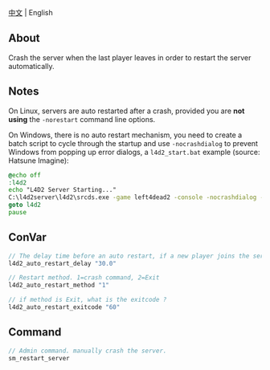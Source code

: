 [中文](./README.md) | English

## About
Crash the server when the last player leaves in order to restart the server automatically.

## Notes
On Linux, servers are auto restarted after a crash, provided you are **not using** the `-norestart` command line options.

On Windows, there is no auto restart mechanism, you need to create a batch script to cycle through the startup and use `-nocrashdialog` to prevent Windows from popping up error dialogs, a `l4d2_start.bat` example (source: Hatsune Imagine):

```bat
@echo off
:l4d2
echo "L4D2 Server Starting..."
C:\l4d2server\l4d2\srcds.exe -game left4dead2 -console -nocrashdialog -port 35018 -tickrate 100 -ip 0.0.0.0 +map c2m1 +exec server.cfg
goto l4d2
pause
```

## ConVar
```c
// The delay time before an auto restart, if a new player joins the server during this time it will not restart.
l4d2_auto_restart_delay "30.0"

// Restart method. 1=crash command, 2=Exit
l4d2_auto_restart_method "1"

// if method is Exit, what is the exitcode ?
l4d2_auto_restart_exitcode "60"
```

## Command
```c
// Admin command. manually crash the server.
sm_restart_server
```
